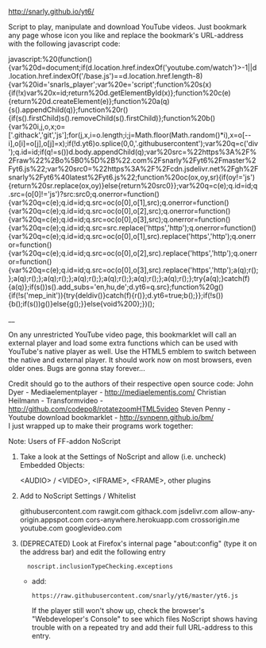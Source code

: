 http://snarly.github.io/yt6/

Script to play, manipulate and download YouTube videos. Just bookmark any page whose icon you like and replace the bookmark's URL-address with the following javascript code:

javascript:%20(function(){var%20d=document;if(d.location.href.indexOf('youtube.com/watch')>-1||d.location.href.indexOf('/base.js')==d.location.href.length-8){var%20id='snarls_player';var%20e='script';function%20s(x){if(!x)var%20x=id;return%20d.getElementById(x)};function%20c(e){return%20d.createElement(e)};function%20a(q){s().appendChild(q)};function%20r(){if(s().firstChild)s().removeChild(s().firstChild)};function%20b(){var%20i,j,o,x;o=['.githack','git','js'];for(j,x,i=o.length;i;j=Math.floor(Math.random()*i),x=o[--i],o[i]=o[j],o[j]=x);if(!d.yt6)o.splice(0,0,'.githubusercontent');var%20q=c('div');q.id=id;if(q!=s())d.body.appendChild(q);var%20src=%22https%3A%2F%2Fraw%22%2Bo%5B0%5D%2B%22.com%2Fsnarly%2Fyt6%2Fmaster%2Fyt6.js%22;var%20src0=%22https%3A%2F%2Fcdn.jsdelivr.net%2Fgh%2Fsnarly%2Fyt6%40latest%2Fyt6.js%22;function%20oc(ox,oy,sr){if(oy!='js'){return%20sr.replace(ox,oy)}else{return%20src0}};var%20q=c(e);q.id=id;q.src=(o[0]!='js')?src:src0;q.onerror=function(){var%20q=c(e);q.id=id;q.src=oc(o[0],o[1],src);q.onerror=function(){var%20q=c(e);q.id=id;q.src=oc(o[0],o[2],src);q.onerror=function(){var%20q=c(e);q.id=id;q.src=oc(o[0],o[3],src);q.onerror=function(){var%20q=c(e);q.id=id;q.src=src.replace('https','http');q.onerror=function(){var%20q=c(e);q.id=id;q.src=oc(o[0],o[1],src).replace('https','http');q.onerror=function(){var%20q=c(e);q.id=id;q.src=oc(o[0],o[2],src).replace('https','http');q.onerror=function(){var%20q=c(e);q.id=id;q.src=oc(o[0],o[3],src).replace('https','http');a(q);r();};a(q);r();};a(q);r();};a(q);r();};a(q);r();};a(q);r();};a(q);r();};try{a(q);}catch(f){a(q)};if(s())s().add_subs='en,hu,de';d.yt6=q.src};function%20g(){if(!s('mep_init')){try{deldiv()}catch(f){r()};d.yt6=true;b();}};if(!s()){b();if(s())g()}else{g();}}else{void%200};})();


__

On any unrestricted YouTube video page, this bookmarklet will call an external player and load some extra functions which can be used with YouTube's native player as well. Use the HTML5 emblem to switch between the native and external player. It should work now on most browsers, even older ones. Bugs are gonna stay forever...


Credit should go to the authors of their respective open source code:
   John Dyer - Mediaelementplayer - http://mediaelementjs.com/
   Christian Heilmann - Transformvideo - http://github.com/codepo8/rotatezoomHTML5video
   Steven Penny - Youtube download bookmarklet - http://svnpenn.github.io/bm/   
I just wrapped up to make their programs work together:



Note: Users of FF-addon NoScript

1. Take a look at the Settings of NoScript and allow (i.e. uncheck) Embedded Objects:

      \<AUDIO\> / \<VIDEO\>,
      \<IFRAME\>,
      \<FRAME\>,
      other plugins

2. Add to NoScript Settings / Whitelist

      githubusercontent.com
      rawgit.com
      githack.com
      jsdelivr.com 
      allow-any-origin.appspot.com
      cors-anywhere.herokuapp.com
      crossorigin.me
      youtube.com
      googlevideo.com


3. (DEPRECATED) Look at Firefox's internal page "about:config" (type it on the address bar) and edit the following entry
      
         noscript.inclusionTypeChecking.exceptions
   - add:
   
         https://raw.githubusercontent.com/snarly/yt6/master/yt6.js

      If the player still won't show up, check the browser's "Webdeveloper's Console" to see which files
      NoScript shows having trouble with on a repeated try and add their full URL-address to this entry.

